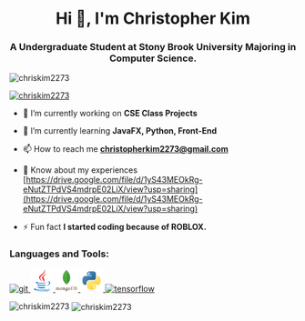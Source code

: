 <h1 align="center">Hi 👋, I'm Christopher Kim</h1>
<h3 align="center">A Undergraduate Student at Stony Brook University Majoring in Computer Science.</h3>

<p align="left"> <img src="https://komarev.com/ghpvc/?username=chriskim2273&label=Profile%20views&color=0e75b6&style=flat" alt="chriskim2273" /> </p>

<p align="left"> <a href="https://github.com/ryo-ma/github-profile-trophy"><img src="https://github-profile-trophy.vercel.app/?username=chriskim2273" alt="chriskim2273" /></a> </p>

- 🔭 I’m currently working on **CSE Class Projects**

- 🌱 I’m currently learning **JavaFX, Python, Front-End**

- 📫 How to reach me **christopherkim2273@gmail.com**

- 📄 Know about my experiences [https://drive.google.com/file/d/1yS43MEOkRg-eNutZTPdVS4mdrpE02LiX/view?usp=sharing](https://drive.google.com/file/d/1yS43MEOkRg-eNutZTPdVS4mdrpE02LiX/view?usp=sharing)

- ⚡ Fun fact **I started coding because of ROBLOX.**
<p align="left">
</p>

<h3 align="left">Languages and Tools:</h3>
<p align="left"> <a href="https://git-scm.com/" target="_blank" rel="noreferrer"> <img src="https://www.vectorlogo.zone/logos/git-scm/git-scm-icon.svg" alt="git" width="40" height="40"/> </a> <a href="https://www.java.com" target="_blank" rel="noreferrer"> <img src="https://raw.githubusercontent.com/devicons/devicon/master/icons/java/java-original.svg" alt="java" width="40" height="40"/> </a> <a href="https://www.mongodb.com/" target="_blank" rel="noreferrer"> <img src="https://raw.githubusercontent.com/devicons/devicon/master/icons/mongodb/mongodb-original-wordmark.svg" alt="mongodb" width="40" height="40"/> </a> <a href="https://www.python.org" target="_blank" rel="noreferrer"> <img src="https://raw.githubusercontent.com/devicons/devicon/master/icons/python/python-original.svg" alt="python" width="40" height="40"/> </a> <a href="https://www.tensorflow.org" target="_blank" rel="noreferrer"> <img src="https://www.vectorlogo.zone/logos/tensorflow/tensorflow-icon.svg" alt="tensorflow" width="40" height="40"/> </a> </p>

<p><img align="left" src="https://github-readme-stats.vercel.app/api/top-langs?username=chriskim2273&show_icons=true&locale=en&layout=compact" alt="chriskim2273" /></p>

<p>&nbsp;<img align="center" src="https://github-readme-stats.vercel.app/api?username=chriskim2273&show_icons=true&locale=en" alt="chriskim2273" /></p>
